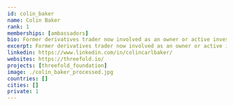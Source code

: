 ```yaml
---
id: colin_baker
name: Colin Baker
rank: 1
memberships: [ambassadors]
bio: Former derivatives trader now involved as an owner or active investor in various businesses including private jet charter, luxury villa development in Thailand, green energy and renewables (global), a crypto derivatives exchange and private equity. I'm a British citizen but been living in HK since 2011 and spent 11 years living in Tokyo before that. Along with my partner we have set up Dragon Edge Cloud in HK, and are aiming to be a ThreeFold Farmer across the APAC region. Ambassador fell in love with Threefold People can't use it if they don't know about it, so it's vital that we spread the word about ThreeFold and raise awareness in the private and business communities. Even though I don't have a technology background, and have much to learn, being the only farmer this far east I feel compelled to step up and try to assist as much as I can. On the plus side, I have a wide network across the region, and should be able to open the right doors to allow us in over here.
excerpt: Former derivatives trader now involved as an owner or active investor in various businesses including private jet charter..
linkedin: https://www.linkedin.com/in/colincarlbaker/
websites: https://threefold.io/
projects: [threefold_foundation]
image: ./colin_baker_processed.jpg
countries: []
cities: []
private: 1
---
```

